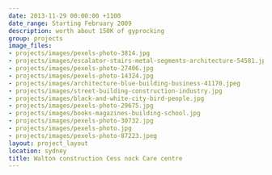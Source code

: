 ```yaml
---
date: 2013-11-29 00:00:00 +1100
date_range: Starting February 2009
description: worth about 150K of gyprocking
group: projects
image_files:
- projects/images/pexels-photo-3814.jpg
- projects/images/escalator-stairs-metal-segments-architecture-54581.jpeg
- projects/images/pexels-photo-27406.jpg
- projects/images/pexels-photo-14324.jpg
- projects/images/architecture-blue-building-business-41170.jpeg
- projects/images/street-building-construction-industry.jpg
- projects/images/black-and-white-city-bird-people.jpg
- projects/images/pexels-photo-29675.jpg
- projects/images/books-magazines-building-school.jpg
- projects/images/pexels-photo-30732.jpg
- projects/images/pexels-photo.jpg
- projects/images/pexels-photo-87223.jpeg
layout: project_layout
location: sydney
title: Walton construction Cess nock Care centre
---
```

